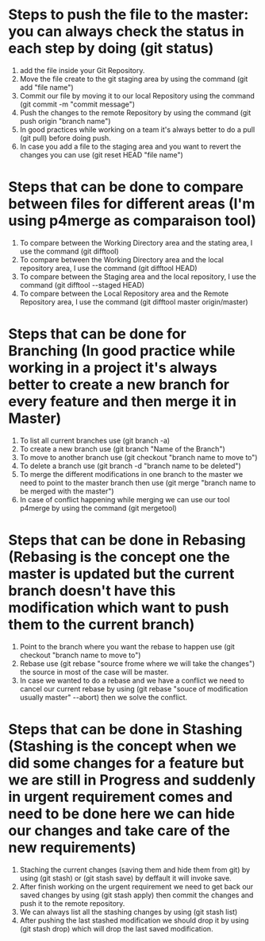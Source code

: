 # Steps to push the file to the master: you can always check the status in each step by doing (git status)
1) add the file inside your Git Repository. 
2) Move the file create to the git staging area by using the command (git add "file name")
3) Commit our file by moving it to our local Repository using the command (git commit -m "commit message")
4) Push the changes to the remote Repository by using the command (git push origin "branch name")
5) In good practices while working on a team it's always better to do a pull (git pull) before doing push.
6) In case you add a file to the staging area and you want to revert the changes you can use (git reset HEAD "file name")

# Steps that can be done to compare between files for different areas (I'm using p4merge as comparaison tool)
1) To compare between the Working Directory area and the stating area, I use the command (git difftool)
2) To compare between the Working Directory area and the local repository area, I use the command (git difftool HEAD) 
3) To compare between the Staging area and the local repository, I use the command (git difftool --staged HEAD)
4) To compare between the Local Repository area and the Remote Repository area, I use the command (git difftool master origin/master)

# Steps that can be done for Branching (In good practice while working in a project it's always better to create a new branch for every feature and then merge it in Master)
1) To list all current branches use (git branch -a)
2) To create a new branch use (git branch "Name of the Branch")
3) To move to another branch use (git checkout "branch name to move to")
4) To delete a branch use (git branch -d "branch name to be deleted")
5) To merge the different modifications in one branch to the master we need to point to the master branch then use (git merge "branch name to be merged with the master")
6) In case of conflict happening while merging we can use our tool p4merge by using the command (git mergetool)

# Steps that can be done in Rebasing (Rebasing is the concept one the master is updated but the current branch doesn't have this modification which want to push them to the current branch)
1) Point to the branch where you want the rebase to happen use (git checkout "branch name to move to")
2) Rebase use (git rebase "source frome where we will take the changes") the source in most of the case will be master.
3) In case we wanted to do a rebase and we have a conflict we need to cancel our current rebase by using (git rebase "souce of modification usually master" --abort) then we solve the conflict.

# Steps that can be done in Stashing (Stashing is the concept when we did some changes for a feature but we are still in Progress and suddenly in urgent requirement comes and need to be done here we can hide our changes and take care of the new requirements)
1) Staching the current changes (saving them and hide them from git) by using (git stash) or (git stash save) by deffault it will invoke save.
2) After finish working on the urgent requirement we need to get back our saved changes by using (git stash apply) then commit the changes and push it to the remote repository.
3) We can always list all the stashing changes by using (git stash list)
4) After pushing the last stashed modification we should drop it by using (git stash drop) which will drop the last saved modification.
